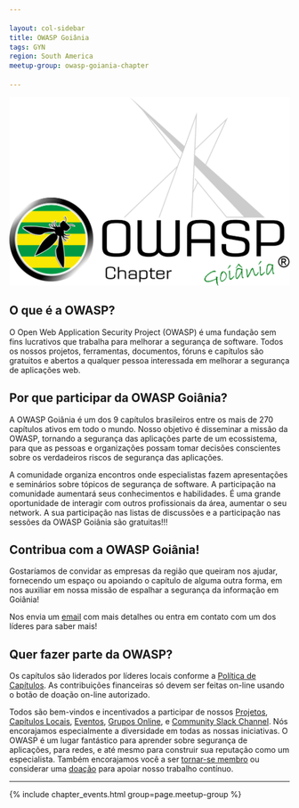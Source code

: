 ```yaml
---

layout: col-sidebar
title: OWASP Goiânia
tags: GYN
region: South America
meetup-group: owasp-goiania-chapter

---
```


![OWASP GYN](/assets/images/OWASP-GYN-OFFICIAL-LOGO.png)

## O que é a OWASP?
O Open Web Application Security Project (OWASP) é uma fundação sem fins lucrativos que trabalha para melhorar a segurança de software. Todos os nossos projetos, ferramentas, documentos, fóruns e capítulos são gratuitos e abertos a qualquer pessoa interessada em melhorar a segurança de aplicações web. 


## Por que participar da OWASP Goiânia?
A OWASP Goiânia é um dos 9 capítulos brasileiros entre os mais de 270 capítulos ativos em todo o mundo. Nosso objetivo é disseminar a missão da OWASP, tornando a segurança das aplicações parte de um ecossistema, para que as pessoas e organizações possam tomar decisões conscientes sobre os verdadeiros riscos de segurança das aplicações.

A comunidade organiza encontros onde especialistas fazem apresentações e seminários sobre tópicos de segurança de software.
A participação na comunidade aumentará seus conhecimentos e habilidades.
É uma grande oportunidade de interagir com outros profissionais da área, aumentar o seu network.
A sua participação nas listas de discussões e a participação nas sessões da OWASP Goiânia são gratuitas!!!


## Contribua com a OWASP Goiânia!
Gostaríamos de convidar as empresas da região que queiram nos ajudar, fornecendo um espaço ou apoiando o capítulo de alguma outra forma, em nos auxiliar em nossa missão de espalhar a segurança da informação em Goiânia!

Nos envia um [email](mailto:goiania-leaders@owasp.org) com mais detalhes ou entra em contato com um dos líderes para saber mais!


## Quer fazer parte da OWASP?
Os capítulos são liderados por líderes locais conforme a [Política de Capítulos](/www-policy/operational/chapters). As contribuições financeiras só devem ser feitas on-line usando o botão de doação on-line autorizado. 

Todos são bem-vindos e incentivados a participar de nossos [Projetos](/projects/), [Capítulos Locais](/chapters/), [Eventos](/events/), [Grupos Online](https://groups.google.com/a/owasp.com/), e [Community Slack Channel](https://owasp.slack.com/). Nós encorajamos especialmente a diversidade em todas as nossas iniciativas. O OWASP é um lugar fantástico para aprender sobre segurança de aplicações, para redes, e até mesmo para construir sua reputação como um especialista. Também encorajamos você a ser [tornar-se membro](/membership/) ou considerar uma [doação](/donate/) para apoiar nosso trabalho contínuo.

<!--Next Meeting/Event -->
---------------------
{% include chapter_events.html group=page.meetup-group %}

